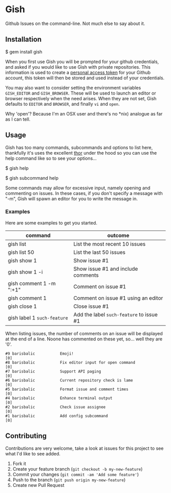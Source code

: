 # Gish

Github Issues on the command-line.  Not much else to say about it.

## Installation

  $ gem install gish

When you first use Gish you will be prompted for your github credentials, and asked if you would like to use Gish with private repositories.  This information is used to create a [personal access token](https://github.com/blog/1509-personal-api-tokens) for your Github account, this token will then be stored and used instead of your credentials.

You may also want to consider setting the environment variables `GISH_EDITOR` and `GISH_BROWSER`.  These will be used to launch an editor or browser respectively when the need arises.  When they are not set, Gish defaults to `EDITOR` and `BROWSER`, and finally `vi` and `open`.

Why 'open'? Because I'm an OSX user and there's no *nix) analogue as far as I can tell.

## Usage
  
Gish has too many commands, subcommands and options to list here, thankfully it's uses the excellent [thor](http://whatisthor.com/) under the hood so you can use the help command like so to see your options...

  $ gish help
  
  $ gish subcommand help
  
Some commands may allow for excessive input, namely opening and commenting on issues.  In these cases, if you don't specify a message with "-m", Gish will spawn an editor for you to write the message in.

### Examples

Here are some examples to get you started.

|command|outcome|
|-------|-------|
|gish list | List the most recent 10 issues|
|gish list 50 | List the last 50 issues|
|gish show 1 | Show issue #1|
|gish show 1 -i| Show issue #1 and include comments|
|gish comment 1 -m ":+1"| Comment on issue #1|
|gish comment 1| Comment on issue #1 using an editor|
|gish close 1| Close issue #1|
|gish label 1 `such-feature`| Add the label `such-feature` to issue #1|

When listing issues, the number of comments on an issue will be displayed at the end of a line.  Noone has commented on these yet, so… well they are '0'.

```
#9 barisbalic           Emoji!                                                                 [0]
#8 barisbalic           Fix editor input for open command                                      [0]
#7 barisbalic           Support API paging                                                     [0]
#6 barisbalic           Current repository check is lame                                       [0]
#5 barisbalic           Format issue and comment times                                         [0]
#4 barisbalic           Enhance terminal output                                                [0]
#2 barisbalic           Check issue assignee                                                   [0]
#1 barisbalic           Add config subcommand                                                  [0]
```



## Contributing

Contributions are very welcome, take a look at issues for this project to see what I'd like to see added.

1. Fork it
2. Create your feature branch (`git checkout -b my-new-feature`)
3. Commit your changes (`git commit -am 'Add some feature'`)
4. Push to the branch (`git push origin my-new-feature`)
5. Create new Pull Request
